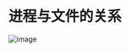 # 进程与文件的关系
![image](https://github.com/Lp700750/Blogs/assets/104414865/bc949eda-2230-44f1-9ca2-93bb9be79a9c)
